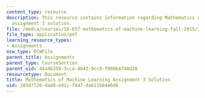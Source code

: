 ```yaml
---
content_type: resource
description: This resource contains information regarding Mathematics of machine learning
  assignment 3 solution.
file: /media/courses/18-657-mathematics-of-machine-learning-fall-2015/285d7726dad0e91cf447da611b84e6d6_MIT18_657F15_PS3_Sol.pdf
file_type: application/pdf
learning_resource_types:
- Assignments
ocw_type: OCWFile
parent_title: Assignments
parent_type: CourseSection
parent_uid: 44a4b359-3cca-4b43-9cc9-f098b4748d28
resourcetype: Document
title: Mathematics of Machine Learning Assignment 3 Solution
uid: 285d7726-dad0-e91c-f447-da611b84e6d6
---
```

